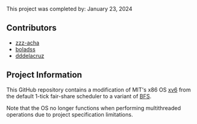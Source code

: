 This project was completed by: January 23, 2024

## Contributors
- [zzz-acha](https://github.com/zzz-acha)
- [boladss](https://github.com/boladss)
- [dddelacruz](https://github.com/dddelacruz)

## Project Information
This GitHub repository contains a modification of MIT's x86 OS [xv6](https://github.com/mit-pdos/xv6-public) from the default 1-tick fair-share scheduler to a variant of [BFS](https://en.wikipedia.org/wiki/Brain_Fuck_Scheduler).

Note that the OS no longer functions when performing multithreaded operations due to project specification limitations.